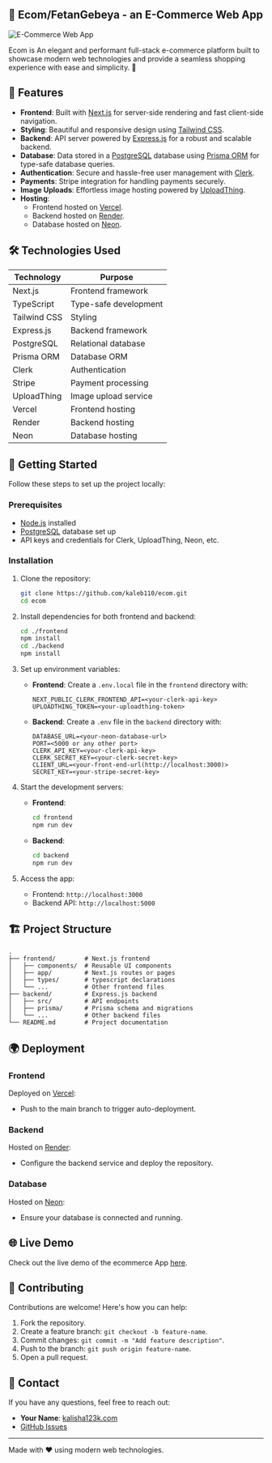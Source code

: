 ## 🛒 Ecom/FetanGebeya - an E-Commerce Web App

![E-Commerce Web App](https://i.postimg.cc/R0DN2nPH/ecom.png)

Ecom is An elegant and performant full-stack e-commerce platform built to showcase modern web technologies and provide a seamless shopping experience with ease and simplicity. 🚀

## 🌟 Features

- **Frontend**: Built with [Next.js](https://nextjs.org/) for server-side rendering and fast client-side navigation.
- **Styling**: Beautiful and responsive design using [Tailwind CSS](https://tailwindcss.com/).
- **Backend**: API server powered by [Express.js](https://expressjs.com/) for a robust and scalable backend.
- **Database**: Data stored in a [PostgreSQL](https://www.postgresql.org/) database using [Prisma ORM](https://www.prisma.io/) for type-safe database queries.
- **Authentication**: Secure and hassle-free user management with [Clerk](https://clerk.dev/).
- **Payments**: Stripe integration for handling payments securely.
- **Image Uploads**: Effortless image hosting powered by [UploadThing](https://uploadthing.com/).
- **Hosting**: 
  - Frontend hosted on [Vercel](https://vercel.com/).
  - Backend hosted on [Render](https://render.com/).
  - Database hosted on [Neon](https://neon.tech/).

## 🛠️ Technologies Used

| Technology        | Purpose                          |
|--------------------|----------------------------------|
| Next.js           | Frontend framework              |
| TypeScript        | Type-safe development           |
| Tailwind CSS      | Styling                         |
| Express.js        | Backend framework               |
| PostgreSQL        | Relational database             |
| Prisma ORM        | Database ORM                    |
| Clerk             | Authentication                  |
| Stripe            | Payment processing              |
| UploadThing       | Image upload service            |
| Vercel            | Frontend hosting                |
| Render            | Backend hosting                 |
| Neon              | Database hosting                |

## 🚀 Getting Started

Follow these steps to set up the project locally:

### Prerequisites
- [Node.js](https://nodejs.org/) installed
- [PostgreSQL](https://www.postgresql.org/) database set up
- API keys and credentials for Clerk, UploadThing, Neon, etc.

### Installation

1. Clone the repository:
   ```bash
   git clone https://github.com/kaleb110/ecom.git
   cd ecom

2. Install dependencies for both frontend and backend:
   ```bash
   cd ./frontend
   npm install
   cd ./backend
   npm install
   ```

3. Set up environment variables:
   - **Frontend**: Create a `.env.local` file in the `frontend` directory with:
     ```env
     NEXT_PUBLIC_CLERK_FRONTEND_API=<your-clerk-api-key>
     UPLOADTHING_TOKEN=<your-uploadthing-token>
     ```
   - **Backend**: Create a `.env` file in the `backend` directory with:
     ```env
     DATABASE_URL=<your-neon-database-url>
     PORT=<5000 or any other port>
     CLERK_API_KEY=<your-clerk-api-key>
     CLERK_SECRET_KEY=<your-clerk-secret-key>
     CLIENT_URL=<your-front-end-url(http://localhost:3000)>
     SECRET_KEY=<your-stripe-secret-key>
     ```

4. Start the development servers:
   - **Frontend**:
     ```bash
     cd frontend
     npm run dev
     ```
   - **Backend**:
     ```bash
     cd backend
     npm run dev
     ```

5. Access the app:
   - Frontend: `http://localhost:3000`
   - Backend API: `http://localhost:5000`

## 🏗️ Project Structure

```
.
├── frontend/        # Next.js frontend
│   ├── components/  # Reusable UI components
│   ├── app/         # Next.js routes or pages
│   ├── types/       # typescript declarations
│   └── ...          # Other frontend files
├── backend/         # Express.js backend
│   ├── src/         # API endpoints
│   ├── prisma/      # Prisma schema and migrations
│   └── ...          # Other backend files
└── README.md        # Project documentation
```

## 🌍 Deployment

### Frontend
Deployed on [Vercel](https://vercel.com/):
- Push to the main branch to trigger auto-deployment.

### Backend
Hosted on [Render](https://render.com/):
- Configure the backend service and deploy the repository.

### Database
Hosted on [Neon](https://neon.tech/):
- Ensure your database is connected and running.

## 🌐 Live Demo

Check out the live demo of the ecommerce App [here](https://ecom-steel-rho.vercel.app/).

## 🤝 Contributing

Contributions are welcome! Here's how you can help:
1. Fork the repository.
2. Create a feature branch: `git checkout -b feature-name`.
3. Commit changes: `git commit -m "Add feature description"`.
4. Push to the branch: `git push origin feature-name`.
5. Open a pull request.

## 📧 Contact

If you have any questions, feel free to reach out:

- **Your Name**: [kalisha123k.com](mailto:kalisha123k@gmail.com)
- [GitHub Issues](https://github.com/kaleb110/ecom/issues)

---

Made with ❤️ using modern web technologies.

